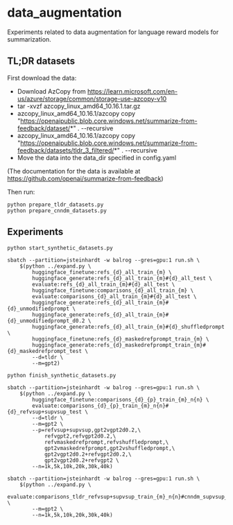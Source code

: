 # data_augmentation

Experiments related to data augmentation for language reward models for summarization.

## TL;DR datasets

First download the data:

* Download AzCopy from https://learn.microsoft.com/en-us/azure/storage/common/storage-use-azcopy-v10
* tar -xvzf azcopy_linux_amd64_10.16.1.tar.gz
* azcopy_linux_amd64_10.16.1/azcopy copy "https://openaipublic.blob.core.windows.net/summarize-from-feedback/dataset/*" . --recursive
* azcopy_linux_amd64_10.16.1/azcopy copy "https://openaipublic.blob.core.windows.net/summarize-from-feedback/datasets/tldr_3_filtered/*" . --recursive
* Move the data into the data_dir specified in config.yaml

(The documentation for the data is available at https://github.com/openai/summarize-from-feedback)

Then run:

```
python prepare_tldr_datasets.py
python prepare_cnndm_datasets.py
```

## Experiments

```
python start_synthetic_datasets.py

sbatch --partition=jsteinhardt -w balrog --gres=gpu:1 run.sh \
	$(python ../expand.py \
		huggingface_finetune:refs_{d}_all_train_{m} \
		huggingface_generate:refs_{d}_all_train_{m}#{d}_all_test \
		evaluate:refs_{d}_all_train_{m}#{d}_all_test \
		huggingface_finetune:comparisons_{d}_all_train_{m} \
		evaluate:comparisons_{d}_all_train_{m}#{d}_all_test \
		huggingface_generate:refs_{d}_all_train_{m}#{d}_unmodifiedprompt \
		huggingface_generate:refs_{d}_all_train_{m}#{d}_unmodifiedprompt_d0.2 \
		huggingface_generate:refs_{d}_all_train_{m}#{d}_shuffledprompt \
		huggingface_finetune:refs_{d}_maskedrefprompt_train_{m} \
		huggingface_generate:refs_{d}_maskedrefprompt_train_{m}#{d}_maskedrefprompt_test \
		--d=tldr \
		--m=gpt2)

python finish_synthetic_datasets.py

sbatch --partition=jsteinhardt -w balrog --gres=gpu:1 run.sh \
	$(python ../expand.py \
		huggingface_finetune:comparisons_{d}_{p}_train_{m}_n{n} \
		evaluate:comparisons_{d}_{p}_train_{m}_n{n}#{d}_refvsup+supvsup_test \
		--d=tldr \
		--m=gpt2 \
		--p=refvsup+supvsup,gpt2vgpt2d0.2,\
			refvgpt2,refvgpt2d0.2,\
			refvmaskedrefprompt,refvshuffledprompt,\
			gpt2vmaskedrefprompt,gpt2vshuffledprompt,\
			gpt2vgpt2d0.2+refvgpt2d0.2,\
			gpt2vgpt2d0.2+refvgpt2 \
		--n=1k,5k,10k,20k,30k,40k)

sbatch --partition=jsteinhardt -w balrog --gres=gpu:1 run.sh \
	$(python ../expand.py \
		evaluate:comparisons_tldr_refvsup+supvsup_train_{m}_n{n}#cnndm_supvsup_test \
		--m=gpt2 \
		--n=1k,5k,10k,20k,30k,40k)
```